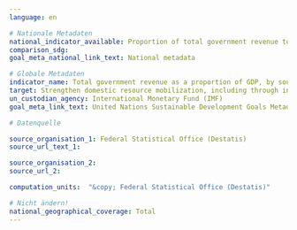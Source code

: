 ```yaml
---
language: en

# Nationale Metadaten
national_indicator_available: Proportion of total government revenue to GDP
comparison_sdg:
goal_meta_national_link_text: National metadata

# Globale Metadaten
indicator_name: Total government revenue as a proportion of GDP, by source
target: Strengthen domestic resource mobilization, including through international support to developing countries, to improve domestic capacity for tax and other revenue collection
un_custodian_agency: International Monetary Fund (IMF)
goal_meta_link_text: United Nations Sustainable Development Goals Metadata

# Datenquelle

source_organisation_1: Federal Statistical Office (Destatis)
source_url_text_1:

source_organisation_2:
source_url_2:

computation_units:  "&copy; Federal Statistical Office (Destatis)"

# Nicht ändern!
national_geographical_coverage: Total
---
```

